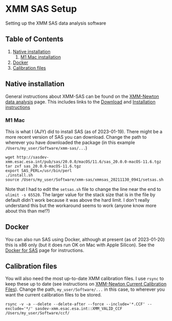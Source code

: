 # XMM SAS Setup

Setting up the XMM SAS data analysis software

<!--BEGIN TOC-->
## Table of Contents
1. [Native installation](#native-installation)
    1. [M1 Mac installation](#m1-mac)
2. [Docker](#docker)
3. [Calibration files](#calibration-files)

<!--END TOC-->

## Native installation

General instructions about XMM-SAS can be found on the [XMM-Newton data analysis](https://www.cosmos.esa.int/web/xmm-newton/sas) page. This includes links to the [Download](https://www.cosmos.esa.int/web/xmm-newton/sas-download) and [Installation instructions](https://www.cosmos.esa.int/web/xmm-newton/sas-installation)

### M1 Mac

This is what I (AJY) did to install SAS (as of 2023-01-19). There might be a more recent version of SAS you can download. Change the path to wherever you have downloaded the package (in this example `/Users/my_user/Software/xmm-sas/...`)

```
wget http://sasdev-xmm.esac.esa.int/pub/sas/20.0.0/macOS/11.6/sas_20.0.0-macOS-11.6.tgz
tar zxf sas_20.0.0-macOS-11.6.tgz
export SAS_PERL=/usr/bin/perl
./install.sh
source /Users/my_user/Software/xmm-sas/xmmsas_20211130_0941/setsas.sh
```

Note that I had to edit the `setsas.sh` file to change the line near the end to `ulimit -s 65520`. The larger value for the stack size that is in the file by default didn't work because it was above the hard limit. I don't really understand this but the workaround seems to work (anyone know more about this than me!?)

## Docker

You can also run SAS using Docker, although at present (as of 2023-01-20) this is x86 only (but it does run OK on Mac with Apple Silicon). See the [Docker for SAS](https://www.cosmos.esa.int/web/xmm-newton/sas-installation-docker4sas) page for instructions.

## Calibration files

You will also need the most up-to-date XMM calibration files. I use `rsync` to keep these up to date (see instructions on [XMM-Newton Current Calibration Files](https://www.cosmos.esa.int/web/xmm-newton/current-calibration-files)). Change the path, `my_user/Software/...` in this case, to wherever you want the current calibration files to be stored.

```
rsync -v -a --delete --delete-after --force --include='*.CCF' --exclude='*/' sasdev-xmm.esac.esa.int::XMM_VALID_CCF /Users/my_user/Software/ccf/
```
